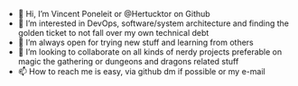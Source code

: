 - 👋 Hi, I’m Vincent Poneleit or @Hertucktor on Github
- 👀 I’m interested in DevOps, software/system architecture and finding the golden ticket to not fall over my own technical debt
- 🌱 I’m always open for trying new stuff and learning from others
- 💞️ I’m looking to collaborate on all kinds of nerdy projects preferable on magic the gathering or dungeons and dragons related stuff  
- 📫 How to reach me is easy, via github dm if possible or my e-mail 

<!---
Hertucktor/Hertucktor is a ✨ special ✨ repository because its `README.md` (this file) appears on your GitHub profile.
You can click the Preview link to take a look at your changes.
--->
